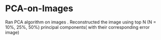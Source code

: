 # PCA-on-Images
Ran PCA algorithm on images . Reconstructed the image using top N (N = 10%, 25%, 50%) principal components( with their corresponding error image)

